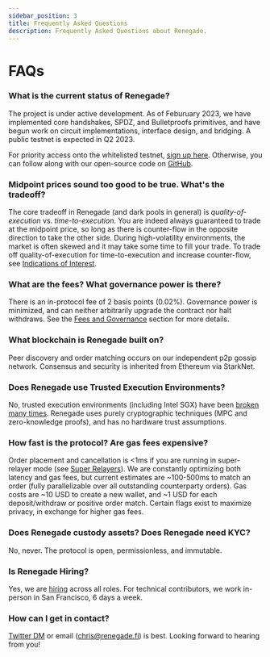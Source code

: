 ```yaml
---
sidebar_position: 3
title: Frequently Asked Questions
description: Frequently Asked Questions about Renegade.
---
```


# FAQs

### What is the current status of Renegade?
The project is under active development. As of Feburuary 2023, we have
implemented core handshakes, SPDZ, and Bulletproofs primitives, and have begun
work on circuit implementations, interface design, and bridging. A public
testnet is expected in Q2 2023.

For priority access onto the whitelisted testnet, [sign up
here](https://renegadefi.typeform.com/access). Otherwise, you can follow along
with our open-source code on [GitHub](https://github.com/renegade-fi).

### Midpoint prices sound too good to be true. What's the tradeoff?
The core tradeoff in Renegade (and dark pools in general) is
*quality-of-execution* vs. *time-to-execution*. You are indeed always
guaranteed to trade at the midpoint price, so long as there is counter-flow in
the opposite direction to take the other side. During high-volatility
environments, the market is often skewed and it may take some time to fill your
trade. To trade off quality-of-execution for time-to-execution and increase
counter-flow, see [Indications of Interest](/advanced-concepts/ioi).

### What are the fees? What governance power is there?
There is an in-protocol fee of 2 basis points (0.02%). Governance power is
minimized, and can neither arbitrarily upgrade the contract nor halt withdraws.
See the [Fees and Governance](/core-concepts/fees-and-governance) section for
more details.

### What blockchain is Renegade built on?
Peer discovery and order matching occurs on our independent p2p gossip network.
Consensus and security is inherited from Ethereum via StarkNet.

### Does Renegade use Trusted Execution Environments?
No, trusted execution environments (including Intel SGX) have been [broken many
times](https://arstechnica.com/information-technology/2022/08/architectural-bug-in-some-intel-cpus-is-more-bad-news-for-sgx-users/).
Renegade uses purely cryptographic techniques (MPC and zero-knowledge proofs),
and has no hardware trust assumptions.

### How fast is the protocol? Are gas fees expensive?
Order placement and cancellation is <1ms if you are running in super-relayer
mode (see [Super Relayers](/advanced-concepts/super-relayers)). We are
constantly optimizing both latency and gas fees, but current estimates are
~100-500ms to match an order (fully parallelizable over all outstanding
counterparty orders). Gas costs are ~10 USD to create a new wallet, and ~1 USD
for each deposit/withdraw or positive order match. Certain flags exist to
maximize privacy, in exchange for higher gas fees.

### Does Renegade custody assets? Does Renegade need KYC?
No, never. The protocol is open, permissionless, and immutable.

### Is Renegade Hiring?
Yes, we are [hiring](https://jobs.renegade.fi) across all roles. For technical
contributors, we work in-person in San Francisco, 6 days a week.

### How can I get in contact?
[Twitter DM](https://twitter.com/renegade_fi) or email (chris@renegade.fi) is
best. Looking forward to hearing from you!
